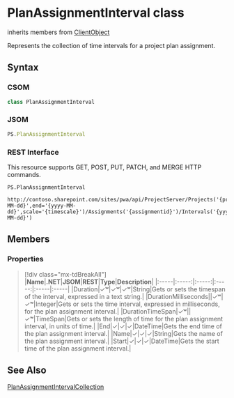 [comment]: # (Name:PlanAssignmentInterval)
[comment]: # (Name:Microsoft.ProjectServer.PlanAssignmentInterval)
[comment]: # (Type:class)
[comment]: # (Status:Verified)

# <a name="name"></a>PlanAssignmentInterval class

inherits members from [ClientObject](https://msdn.microsoft.com/en-us/library/microsoft.sharepoint.client.clientobject.aspx)<br/>

<a name="description"></a>Represents the collection of time intervals for a project plan assignment.

## <a name="syntax"></a>Syntax

### CSOM

```cs
class PlanAssignmentInterval 
```
### JSOM

```javascript
PS.PlanAssignmentInterval
```
### REST Interface

This resource supports GET, POST, PUT, PATCH, and MERGE HTTP commands.

```
PS.PlanAssignmentInterval

http://contoso.sharepoint.com/sites/pwa/api/ProjectServer/Projects('{projectid}')/GetResourcePlanByUrl(start='{yyyy-MM-dd}',end='{yyyy-MM-dd}',scale='{timescale}')/Assignments('{assignmentid}')/Intervals('{yyyy-MM-dd}')
```

## <a name="members"></a>Members

### <a name="properties"></a>Properties
> [!div class="mx-tdBreakAll"]
|**Name**|**.NET**|**JSOM**|**REST**|**Type**|**Description**|
|:-----|:-----:|:-----:|:-----:|:-----|:-----|
|<a name="Duration"></a>Duration|&#x2713;&#x02B7;|&#x2713;&#x02B7;|&#x2713;&#x02B7;|String|Gets or sets the timespan of the interval, expressed in a text string.|
|<a name="DurationMilliseconds"></a>DurationMilliseconds||&#x2713;&#x02B7;|&#x2713;&#x02B7;|Integer|Gets or sets the time interval, expressed in milliseconds, for the plan assignment interval.|
|<a name="DurationTimeSpan"></a>DurationTimeSpan|&#x2713;&#x02B7;||&#x2713;&#x02B7;|TimeSpan|Gets or sets the length of time for the plan assignment interval, in units of time.|
|<a name="End"></a>End|&#x2713;|&#x2713;|&#x2713;|DateTime|Gets the end time of the plan assignment interval.|
|<a name="Name"></a>Name|&#x2713;|&#x2713;|&#x2713;|String|Gets the name of the plan assignment interval.|
|<a name="Start"></a>Start|&#x2713;|&#x2713;|&#x2713;|DateTime|Gets the start time of the plan assignment interval.|

## <a name="seeAlso"></a>See Also

[PlanAssignmentIntervalCollection](PlanAssignmentIntervalCollection.md)<br/>
